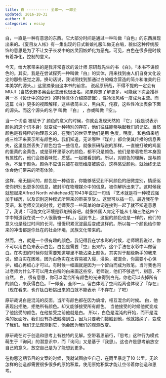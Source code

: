 ```yaml
---
title: 白 ---------- 全即一，一即全
updated: 2016-10-31
author: M
categories : essay
---
```

白，一直是一种有意思的东西。它大部分时间是通过一种叫做『白色』的东西展现出来的。《夏目友人帐》有一集出现的日式新娘礼服叫做无白垢，貌似这种传统服饰的意思是为了不让女子长发中的凶灵因嫉妒化为恶鬼。可见，白色在很多是时候有着净化，控制的意义。

今天，给大家带来的是我非常喜欢的设计师 原研哉先生的书 《白》。『本书不讲颜色的。其实，我是在尝试探究一种叫做『白』的实体，用来找到由人们自身文化设定的那些感觉之源。换句话说，我试图找到那通过白的概念营造的简介和唯美的日本美学的源头。』这里摘录自这本书的前言。
说起原研哉，不得不提的一定会有MUJI（当然长野冬奥会纪念册也很出名，如果你想了解更多，可能我下次会推荐另一本《设计中的设计》的时候具体介绍原研哉），性冷淡风格一度成为主流。而这篇《白》更多的视图解释，这些极简主义，黑白灰，侘寂，这些性冷淡表象下面的源头。而这个源头的名字 叫做 『白』 ，亦或叫做『空』。

当一个词语 被赋予了 颜色的意义的时候，你就会发现天然的 『它』（我是说表示颜色的这个词本身）就变成一种特别的存在，他们往往能够唤起我们的记忆。当然颜色是有纯粹的物理意义的，在我们的世界里他们是用 色度，明度， 和色值来组成三维环来表示所有颜色的。我们知道，无论哪种『媒介』都会使其传播的信息丢失，这里显然丢失了颜色包含一些信息，就像原研哉说的那样，一直被打破的鸡蛋的蛋黄的金黄色，或是茶杯里茶水的颜色，都不只是颜色。他们是带着物质本身固有属性的，他们会跟着味觉，质感。一起被看到的。所以，对颜色的理解，是与颜色，不至于颜色。颜色不应该只被在视觉维度被感受，这样感受颜色，就始终无法体会他们带来的所有体验。

这样，毫无疑问的，颜色是一种语言，你能够感受到不同颜色的细微差别，情感驱使你辨别出更多的信息，被封印在物理媒介中的信息，被你解析出来了。这时候我就想起来Alfred North whitehead在1943年说过一句话 『艺术就是将一种模式强加于经历，以及识别这种模式所带来的审美享受』。这里可以插一句，最近我在学英语，和老师交流的时候，老师表示一些简单的单词连接到一起了就不知道意思了，我说：『可能文化环境是罪魁祸首吧。就像外国人肯定不能从韦编三绝这四个字中知道我在说一个人很勤奋一样。』，回到书上，这里的颜色也是一样的，他们的意义也是经过时间的长河，慢慢积累沉淀最后变成这样的。所以每一个颜色给你带来的冲击都是你处在的社会环境，民族文化带来的。

然而。白，就是一个很有趣的颜色。我记得我在学水彩的时候，老师跟我说过，你不可以用白色来表示白色，白色是需要『空』出来的，这个手法在水彩中叫做留白。在构图的时候你就需要知道哪里不能沾染上颜色，其实对于超级新手的我来说，留白实在困难，因为白色实在太容易被入侵，浸染，被混合，你需要小心保护，细心再细心才可以。有时候一幅画就是因为一个留白而成为败笔。当时我也问过老师为什么不可以用太白粉的白来画这些空，老师说，他们不够透气，刻意，不自然。
白，很有意思，你可以混合所有颜色的光来得到白光。你也可以去掉所有的颜色，来获得白色。『一即全，全即一』。留白体现了空间距离也体现了『存在』（现在看来，也许钛白粉挑出来的白就不能表示『不存在』了吧）

原研哉说白是混沌的反面。当所有颜色都在因为熵增，相互混合的时候。 
白，他表现出拒绝，拒绝所有颜色。却又能够接受所有颜色。
当他接受的时候他就变成了他接受的颜色。在他接受之前他就是白。
所以，白色是混沌的开始，而不是混沌的反面呀。我们没有办法触碰到白，因为只要我们接触到他，他就接纳了，变成了我们。我们无法观测到它，他会因为我们的观测改变。

原研哉在对于创造和思考上有独特的见解。空带着思前行，『思考』这种行为模式萌生于『询问』的潜意识中，而『询问』又是基于『我思』。这也许是思考前放空自己的意义，放空自己是为了能想到更多。

在构思这期节目的文案的时候，我就试图放空自己，在雨里暴走了10 公里。无论怎样的创造都需要很多很多的原始积累，使用原始积累才能让空带着你创造和思考。

